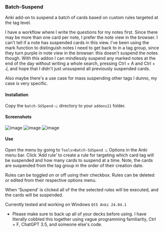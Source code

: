 ### Batch-Suspend

Anki add-on to suspend a batch of cards based on custom rules targeted at the tag level.

I have a workflow where I write the questions for my notes first. Since there may be more than one card per note, I prefer the note view in the browser. I can't tell if a note has suspended cards in this view. I've been using the mark function to distinguish notes I need to get back to in a tag group, since they turn purple in note view in the browser: this doesn't suspend the notes though. With this addon I can mindlessly suspend any marked notes at the end of the day without writing a whole search, pressing Ctrl + A and Ctrl + J, and hope that I didn't just unsuspend all previously suspended cards.

Also maybe there's a use case for mass suspending other tags I dunno, my case is very specific.

#### Installation

Copy the  `batch-SUSpend-ඞ`  directory to your  `addons21`  folder.

#### Screenshots

![image](https://github.com/FlaccidSnake/batch-SUSpend--/assets/67238552/816389be-5697-45c1-95d3-ef9c8e996873)
![image](https://github.com/FlaccidSnake/batch-SUSpend--/assets/67238552/9bfd3eca-64d8-4094-91d2-620a44f83bbf)
![image](https://github.com/FlaccidSnake/batch-SUSpend--/assets/67238552/3b96349e-7dbd-4868-8b0f-9b31f34bc0fe)


#### Use

Open the menu by going to `Tools>Batch-SUSpend ඞ` Options in the Anki menu bar. Click 'Add rule' to create a rule for targeting which card tag will be suspended and how many cards to suspend at a time. Note, the cards are suspended from the tag group in the order of their creation date.

Rules can be toggled on or off using their checkbox. Rules can be deleted or edited from their respective options menu.

When 'Suspend' is clicked all of the the selected rules will be executed, and the cards will be suspended.

Currently tested and working on Windows `Qt5 Anki 24.04.1`

* Please make sure to back up all of your decks before using. I have literally cobbled this together using vague programming familiarity, Ctrl + F, ChatGPT 3.5, and someone else's code.
